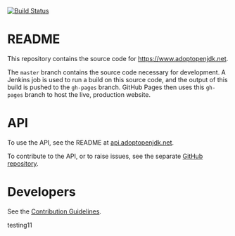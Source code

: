 [![Build Status](https://travis-ci.org/AdoptOpenJDK/openjdk-website.svg?branch=master)](https://travis-ci.org/AdoptOpenJDK/openjdk-website)
# README

This repository contains the source code for https://www.adoptopenjdk.net.

The `master` branch contains the source code necessary for development. A Jenkins job is used to run a build on this source code, and the output of this build is pushed to the `gh-pages` branch. GitHub Pages then uses this `gh-pages` branch to host the live, production website.

# API
To use the API, see the README at [api.adoptopenjdk.net](https://api.adoptopenjdk.net).

To contribute to the API, or to raise issues, see the separate [GitHub repository](https://github.com/AdoptOpenJDK/openjdk-api).

# Developers

See the [Contribution Guidelines](CONTRIBUTING.md).


testing11
